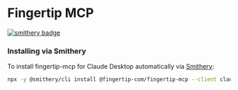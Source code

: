 # Fingertip MCP

[![smithery badge](https://smithery.ai/badge/@fingertip-com/fingertip-mcp)](https://smithery.ai/server/@fingertip-com/fingertip-mcp)

### Installing via Smithery

To install fingertip-mcp for Claude Desktop automatically via [Smithery](https://smithery.ai/server/@fingertip-com/fingertip-mcp):

```bash
npx -y @smithery/cli install @fingertip-com/fingertip-mcp --client claude
```
